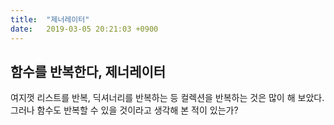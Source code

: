 ```yaml
---
title:  "제너레이터"
date:   2019-03-05 20:21:03 +0900
---
```



## 함수를 반복한다, 제너레이터
여지껏 리스트를 반복, 딕셔너리를 반복하는 등 컬렉션을 반복하는 것은 많이 해 보았다.
그러나 함수도 반복할 수 있을 것이라고 생각해 본 적이 있는가?





